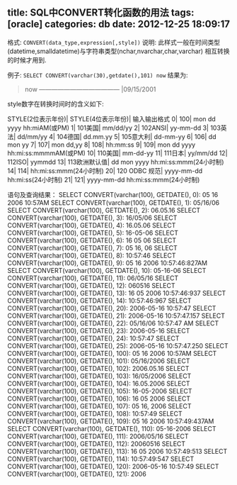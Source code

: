title: SQL中CONVERT转化函数的用法
tags: [oracle]
categories: db
date: 2012-12-25 18:09:17
---

格式:
`CONVERT(data_type,expression[,style])`
说明:
此样式一般在时间类型(datetime,smalldatetime)与字符串类型(nchar,nvarchar,char,varchar)
相互转换的时候才用到.

例子:
`SELECT CONVERT(varchar(30),getdate(),101) now`
结果为:
>now
>—————————————
>|09/15/2001

style数字在转换时间时的含义如下:


STYLE(2位表示年份)|	STYLE(4位表示年份)|	输入输出格式
0|	100|	mon dd yyyy hh:miAM(或PM)
1|	101美国| 	mm/dd/yy
2|	102ANSI| 	yy-mm-dd
3|	103英法| 	dd/mm/yy
4|	104德国| 	dd.mm.yy
5|	105意大利| 	dd-mm-yy
6|	106|	dd mon yy
7|	107|	mon dd,yy
8|	108|	hh:mm:ss
9|	109|	mon dd yyyy hh:mi:ss:mmmmAM(或PM)
10|	110美国| 	mm-dd-yy
11|	111日本| 	yy/mm/dd
12|	112ISO| 	yymmdd
13|	113欧洲默认值| 	dd mon yyyy hh:mi:ss:mmm(24小时制)
14|	114|	hh:mi:ss:mmm(24小时制)
20|	120 ODBC 规范| 	yyyy-mm-dd hh:mi:ss(24小时制)
21|	121|	yyyy-mm-dd hh:mi:ss:mmm(24小时制)

语句及查询结果：
SELECT CONVERT(varchar(100), GETDATE(), 0): 05 16 2006 10:57AM
SELECT CONVERT(varchar(100), GETDATE(), 1): 05/16/06
SELECT CONVERT(varchar(100), GETDATE(), 2): 06.05.16
SELECT CONVERT(varchar(100), GETDATE(), 3): 16/05/06
SELECT CONVERT(varchar(100), GETDATE(), 4): 16.05.06
SELECT CONVERT(varchar(100), GETDATE(), 5): 16-05-06
SELECT CONVERT(varchar(100), GETDATE(), 6): 16 05 06
SELECT CONVERT(varchar(100), GETDATE(), 7): 05 16, 06
SELECT CONVERT(varchar(100), GETDATE(), 8): 10:57:46
SELECT CONVERT(varchar(100), GETDATE(), 9): 05 16 2006 10:57:46:827AM
SELECT CONVERT(varchar(100), GETDATE(), 10): 05-16-06
SELECT CONVERT(varchar(100), GETDATE(), 11): 06/05/16
SELECT CONVERT(varchar(100), GETDATE(), 12): 060516
SELECT CONVERT(varchar(100), GETDATE(), 13): 16 05 2006 10:57:46:937
SELECT CONVERT(varchar(100), GETDATE(), 14): 10:57:46:967
SELECT CONVERT(varchar(100), GETDATE(), 20): 2006-05-16 10:57:47
SELECT CONVERT(varchar(100), GETDATE(), 21): 2006-05-16 10:57:47.157
SELECT CONVERT(varchar(100), GETDATE(), 22): 05/16/06 10:57:47 AM
SELECT CONVERT(varchar(100), GETDATE(), 23): 2006-05-16
SELECT CONVERT(varchar(100), GETDATE(), 24): 10:57:47
SELECT CONVERT(varchar(100), GETDATE(), 25): 2006-05-16 10:57:47.250
SELECT CONVERT(varchar(100), GETDATE(), 100): 05 16 2006 10:57AM
SELECT CONVERT(varchar(100), GETDATE(), 101): 05/16/2006
SELECT CONVERT(varchar(100), GETDATE(), 102): 2006.05.16
SELECT CONVERT(varchar(100), GETDATE(), 103): 16/05/2006
SELECT CONVERT(varchar(100), GETDATE(), 104): 16.05.2006
SELECT CONVERT(varchar(100), GETDATE(), 105): 16-05-2006
SELECT CONVERT(varchar(100), GETDATE(), 106): 16 05 2006
SELECT CONVERT(varchar(100), GETDATE(), 107): 05 16, 2006
SELECT CONVERT(varchar(100), GETDATE(), 108): 10:57:49
SELECT CONVERT(varchar(100), GETDATE(), 109): 05 16 2006 10:57:49:437AM
SELECT CONVERT(varchar(100), GETDATE(), 110): 05-16-2006
SELECT CONVERT(varchar(100), GETDATE(), 111): 2006/05/16
SELECT CONVERT(varchar(100), GETDATE(), 112): 20060516
SELECT CONVERT(varchar(100), GETDATE(), 113): 16 05 2006 10:57:49:513
SELECT CONVERT(varchar(100), GETDATE(), 114): 10:57:49:547
SELECT CONVERT(varchar(100), GETDATE(), 120): 2006-05-16 10:57:49
SELECT CONVERT(varchar(100), GETDATE(), 121): 2006
